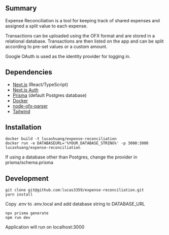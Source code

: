 ## Summary

Expense Reconciliation is a tool for keeping track of shared expenses and assigned a split value to each expense.

Transactions can be uploaded using the OFX format and are stored in a relational database. Transactions are then listed on the app and can be split according to pre-set values or a custom amount.

Google OAuth is used as the identity provider for logging in.

## Dependencies

- [Next.js](https://nextjs.org/) (React/TypeScript)
- [Next.js Auth](https://next-auth.js.org/)
- [Prisma](https://www.prisma.io) (default Postgres database)
- [Docker](https://docker.com)
- [node-ofx-parser](https://www.npmjs.com/package/node-ofx-parser)
- [Tailwind](https://tailwindcss.com)

## Installation

```
docker build -t lucashuang/expense-reconciliation
docker run -e DATABASEURL='%YOUR_DATABASE_STRING%' -p 3000:3000 lucashuang/expense-reconciliation
```

If using a database other than Postgres, change the provider in prisma/schema.prisma

## Development

```
git clone git@github.com:lucas3359/expense-reconciliation.git
yarn install
```

Copy .env to .env.local and add database string to DATABASE_URL

```
npx prisma generate
npm run dev
```

Application will run on localhost:3000
